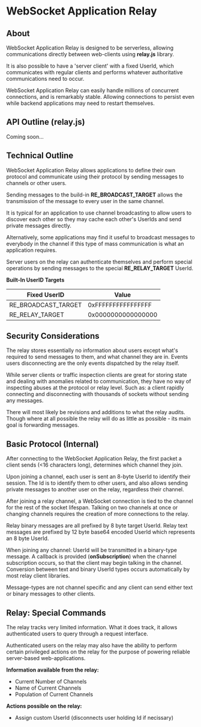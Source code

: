 # WebSocket Application Relay

## About
WebSocket Application Relay is designed to be serverless, allowing communications directly between web-clients using **relay.js** library.

It is also possible to have a 'server client' with a fixed UserId, which communicates with regular clients and performs whatever authoritative communications need to occur.

WebSocket Application Relay can easily handle millions of concurrent connections, and is remarkably stable.  Allowing connections to persist even while backend applications may need to restart themselves.

## API Outline (relay.js)
Coming soon...


## Technical Outline
WebSocket Application Relay allows applications to define their own protocol and communicate using their protocol by sending messages to channels or other users.

Sending messages to the build-in **RE_BROADCAST_TARGET**  allows the transmission of the message to every user in the same channel.  

It is typical for an application to use channel broadcasting to allow users to discover each other so they may cache each other's UserIds and send private messages directly.

Alternatively, some applications may find it useful to broadcast messages to everybody in the channel if this type of mass communication is what an application requires.

Server users on the relay can authenticate themselves and perform special operations by sending messages to the special **RE_RELAY_TARGET** UserId.




**Built-In UserID Targets**

| Fixed UserID | Value |
|--|--|
|RE_BROADCAST_TARGET | 0xFFFFFFFFFFFFFFFF |
|RE_RELAY_TARGET | 0x0000000000000000 |


## Security Considerations
The relay stores essentially no information about users except what's required to send messages to them, and what channel they are in.  Events users disconnecting are the only events dispatched by the relay itself.

While server clients or traffic inspection clients are great for storing state and dealing with anomalies related to communication, they have no way of inspecting abuses at the protocol or relay level.  Such as: a client rapidly connecting and disconnecting with thousands of sockets without sending any messages.

There will most likely be revisions and additions to what the relay audits. Though where at all possible the relay will do as little as possible - its main goal is forwarding messages.

## Basic Protocol (Internal)
After connecting to the WebSocket Application Relay, the first packet a client sends (<16 characters long), determines which channel they join.

Upon joining a channel, each user is sent an 8-byte UserId to identify their session.  The Id is to identify them to other users, and also allows sending private messages to another user on the relay, regardless their channel. 

After joining a relay channel, a WebSocket connection is tied to the channel for the rest of the socket lifespan.  Talking on two channels at once or changing channels requires the creation of more connections to the relay.

Relay binary messages are all prefixed by 8 byte target UserId. Relay text messages are prefixed by 12 byte base64 encoded UserId which represents an 8 byte UserId.

When joining any channel: UserId will be transmitted in a binary-type message.  A callback is provided (**onSubscription**) when the channel subscription occurs, so that the client may begin talking in the channel.  Conversion between text and binary UserId types occurs automatically by most relay client libraries.

Message-types are not channel specific and any client can send either text or binary messages to other clients.

## Relay: Special Commands

The relay tracks very limited information.  What it does track, it allows authenticated users to query through a request interface.

Authenticated users on the relay may also have the ability to perform certain privileged actions on the relay for the purpose of powering reliable server-based web-applications.

**Information available from the relay:**

 - Current Number of Channels
 - Name of Current Channels
 - Population of Current Channels

**Actions possible on the relay:**

 - Assign custom UserId (disconnects user holding Id if necissary)
